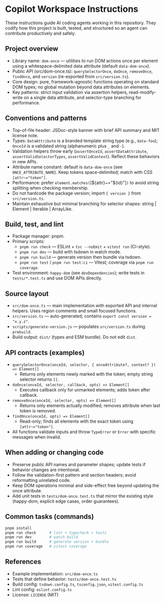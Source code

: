 # Copilot Workspace Instructions

These instructions guide AI coding agents working in this repository. They codify how this project is built, tested, and structured so an agent can contribute productively and safely.

## Project overview

- Library name: `dom-once` — utilities to run DOM actions once per element using a whitespace-delimited data attribute (default `data-dom-once`).
- Public API (src/dom-once.ts): `querySelectorOnce`, `doOnce`, `removeOnce`, `findOnce`, and `version` (re-exported from `src/version.ts`).
- Core design: pure, framework-agnostic functions operating on standard DOM types; no global mutation beyond data attributes on elements.
- Key patterns: strict input validation via assertion helpers, read-modify-write on a single data attribute, and selector-type branching for performance.

## Conventions and patterns

- Top-of-file header: JSDoc-style banner with brief API summary and MIT license note.
- Types: `DataAttribute` is a branded template string type (e.g., `data-foo`); `OnceId` is a validated string (alphanumeric plus `_` and `-`).
- Validation helpers throw early (`assertOnceId`, `assertDataAttribute`, `assertValidSelectorTypes`, `assertValidContext`). Reflect these behaviors in new APIs.
- Attribute name constant: default is `data-dom-once` (see `ONCE_ATTRIBUTE_NAME`). Keep tokens space-delimited; match with CSS `[attr~="token"]`.
- Performance: prefer `element.matches(`[${attr}~="${id}"]`)` to avoid string splitting when checking membership.
- Do not hardcode the package version; import `{ version }` from `src/version.ts`.
- Maintain exhaustive but minimal branching for selector shapes: string | Element | Iterable<Element> | ArrayLike<Element>.

## Build, test, and lint

- Package manager: pnpm.
- Primary scripts:
  - `pnpm run check` — ESLint + `tsc --noEmit` + `vitest run` (CI-style).
  - `pnpm run dev` — build with tsdown in watch mode.
  - `pnpm run build` — generate version then bundle via tsdown.
  - `pnpm run test` / `pnpm run test:ci` — Vitest; coverage via `pnpm run coverage`.
- Test environment: `happy-dom` (see `devDependencies`); write tests in `tests/*.test.ts` and use DOM APIs directly.

## Source layout

- `src/dom-once.ts` — main implementation with exported API and internal helpers. Uses region comments and small focused functions.
- `src/version.ts` — auto-generated; contains `export const version = "x.y.z"`.
- `scripts/generate-version.js` — populates `src/version.ts` during `prebuild`.
- Build output: `dist/` (types and ESM bundle). Do not edit `dist`.

## API contracts (examples)

- `querySelectorOnce(onceId, selector, { onceAttribute?, context? }) => Element[]`
  - Returns only elements newly marked with the token; empty string selector returns `[]`.
- `doOnce(onceId, selector, callback, opts) => Element[]`
  - Executes callback only for unmarked elements; adds token after callback.
- `removeOnce(onceId, selector, opts) => Element[]`
  - Returns only elements actually modified; removes attribute when last token is removed.
- `findOnce(onceId, opts) => Element[]`
  - Read-only; finds all elements with the exact token using `[attr~="token"]`.
- All functions validate inputs and throw `TypeError` or `Error` with specific messages when invalid.

## When adding or changing code

- Preserve public API names and parameter shapes; update tests if behavior changes are intentional.
- Follow the validation-first pattern and section headers; avoid reformatting unrelated code.
- Keep DOM operations minimal and side-effect free beyond updating the once attribute.
- Add unit tests in `tests/dom-once.test.ts` that mirror the existing style (happy-dom, explicit edge cases, order guarantees).

## Common tasks (commands)

```bash
pnpm install
pnpm run check      # lint + typecheck + tests
pnpm run dev        # watch build
pnpm run build      # generate version + bundle
pnpm run coverage   # vitest coverage
```

## References

- Example implementation: `src/dom-once.ts`
- Tests that define behavior: `tests/dom-once.test.ts`
- Build config: `tsdown.config.ts`, `tsconfig.json`, `vitest.config.ts`
- Lint config: `eslint.config.ts`
- License: `LICENSE` (MIT)
